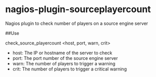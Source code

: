# nagios-plugin-sourceplayercount

Nagios plugin to check number of players on a source engine server

##Use

check_source_playercount <host, port, warn, crit>

* host: The IP or hostname of the server to check
* port: The port number of the source engine server
* warn: The number of players to trigger a warning
* crit: The number of players to trigger a critical warning
